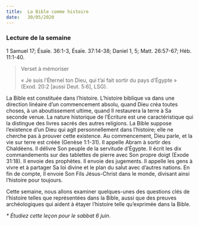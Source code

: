 ```yaml
---
title:  La Bible comme histoire
date:   30/05/2020
---
```


### Lecture de la semaine
1 Samuel 17; Ésaïe. 36:1-3, Ésaïe. 37:14-38; Daniel 1, 5; Matt. 26:57-67; Héb. 11:1-40.

> <p>Verset à mémoriser</p>
> « Je suis l’Éternel ton Dieu, qui t’ai fait sortir du pays d’Égypte » (Exod. 20:2 [aussi Deut. 5:6], LSG).

La Bible est constituée dans l’histoire. L’histoire biblique va dans une direction linéaire d’un commencement absolu, quand Dieu créa toutes choses, à un aboutissement ultime, quand Il restaurera la terre à Sa seconde venue. La nature historique de l’Écriture est une caractéristique qui la distingue des livres sacrés des autres religions. La Bible suppose l’existence d’un Dieu qui agit personnellement dans l’histoire; elle ne cherche pas à prouver cette existence. Au commencement, Dieu parle, et la vie sur terre est créée (Genèse 1:1-31). Il appelle Abram à sortir des Chaldéens. Il délivre Son peuple de la servitude d’Égypte. Il écrit les dix commandements sur des tablettes de pierre avec Son propre doigt (Exode 31:18). Il envoie des prophètes. Il envoie des jugements. Il appelle les gens à vivre et à partager Sa loi divine et le plan du salut avec d’autres nations. En fin de compte, Il envoie Son Fils Jésus-Christ dans le monde, divisant ainsi l’histoire pour toujours.

Cette semaine, nous allons examiner quelques-unes des questions clés de l’histoire telles que représentées dans la Bible, aussi que des preuves archéologiques qui aident à étayer l’histoire telle qu’exprimée dans la Bible.

_* Étudiez cette leçon pour le sabbat 6 juin._
